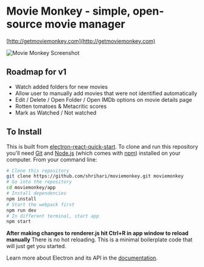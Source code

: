 # Movie Monkey - simple, open-source movie manager

[http://getmoviemonkey.com](http://getmoviemonkey.com)

![Movie Monkey Screenshot](http://getmoviemonkey.com/img/screenshot.jpg)

## Roadmap for v1
* Watch added folders for new movies
* Allow user to manually add movies that were not identified automatically
* Edit / Delete / Open Folder / Open IMDb options on movie details page
* Rotten tomatoes & Metacritic scores
* Mark as Watched / Not watched

## To Install

This is built from [electron-react-quick-start](https://github.com/alexakasanjeev/electron-react-quick-start). To clone and run this repository you'll need [Git](https://git-scm.com) and [Node.js](https://nodejs.org/en/download/) (which comes with [npm](http://npmjs.com)) installed on your computer. From your command line:

```bash
# Clone this repository
git clone https://github.com/shrihari/moviemonkey.git moviemonkey
# Go into the repository
cd moviemonkey/app
# Install dependencies
npm install
# Start the webpack first
npm run dev
# In different terminal, start app
npm start
```

**After making changes to renderer.js hit Ctrl+R in app window to reload manually**
There is no hot reloading. This is a minimal boilerplate code that will just get you started.

Learn more about Electron and its API in the [documentation](http://electron.atom.io/docs/latest).
